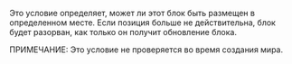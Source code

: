 Это условие определяет, может ли этот блок быть размещен в определенном месте. Если позиция
больше не действительна, блок будет разорван, как только он получит обновление блока.

ПРИМЕЧАНИЕ: Это условие не проверяется во время создания мира.
